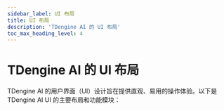 ```yaml
---
sidebar_label: UI 布局
title: UI 布局
description: 'TDengine AI 的 UI 布局'
toc_max_heading_level: 4
---
```


# TDengine AI 的 UI 布局
TDengine AI 的用户界面（UI）设计旨在提供直观、易用的操作体验。以下是 TDengine AI UI 的主要布局和功能模块：
